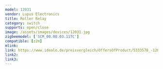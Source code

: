 ```yaml
---
model: 12031
vendor: Lupus Electronics
title: Roller Relay
category: switch
supports: open/close
image: /assets/images/devices/12031.jpg
zigbeemodel: ['SCM_00.00.03.11TC']
compatible: [z2m]
mlink: 
link: https://www.idealo.de/preisvergleich/OffersOfProduct/5333578_-12031-lupus-electronics.html
link2: 
link3: 
---
```


